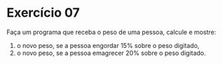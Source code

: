 # Exercício 07

Faça um programa que receba o peso de uma pessoa, calcule e mostre:

1. o novo peso, se a pessoa engordar 15% sobre o peso digitado,
2. o novo peso, se a pessoa emagrecer 20% sobre o peso digitado.
